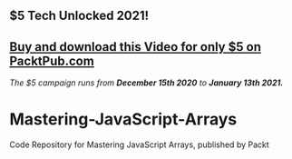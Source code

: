 ## $5 Tech Unlocked 2021!
[Buy and download this Video for only $5 on PacktPub.com](https://www.packtpub.com/product/mastering-javascript-arrays-video/9781838983659)
-----
*The $5 campaign         runs from __December 15th 2020__ to __January 13th 2021.__*

# Mastering-JavaScript-Arrays
Code Repository for Mastering JavaScript Arrays, published by Packt
